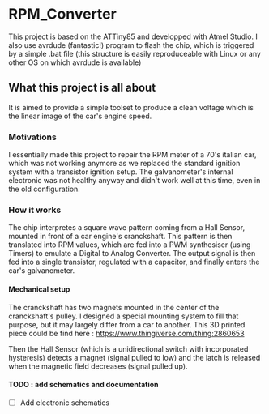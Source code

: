 # RPM_Converter
This project is based on the ATTiny85 and developped with Atmel Studio. 
I also use avrdude (fantastic!) program to flash the chip, which is triggered by a simple .bat file (this structure is 
easily reproduceable with Linux or any other OS on which avrdude is available)

## What this project is all about
It is aimed to provide a simple toolset to produce a clean voltage which is the linear image of the car's engine speed.

### Motivations
I essentially made this project to repair the RPM meter of a 70's italian car, which was not working anymore as we replaced the standard ignition system with a transistor ignition setup. 
The galvanometer's internal electronic was not healthy anyway and didn't work well at this time, even in the old configuration.

### How it works
The chip interpretes a square wave pattern coming from a Hall Sensor, mounted in front of a car engine's cranckshaft.
This pattern is then translated into RPM values, which are fed into a PWM synthesiser (using Timers) to emulate a Digital to Analog Converter.
The output signal is then fed into a single transistor, regulated with a capacitor, and finally enters the car's galvanometer.

#### Mechanical setup
The cranckshaft has two magnets mounted in the center of the cranckshaft's pulley.
I designed a special mounting system to fill that purpose, but it may largely differ from a car to another.
This 3D printed piece could be find here :
https://www.thingiverse.com/thing:2860653

Then the Hall Sensor (which is a unidirectional switch with incorporated hysteresis) detects a magnet (signal pulled to low) and the latch is released when the magnetic field decreases (signal pulled up).

#### TODO : add schematics and documentation
- [ ] Add electronic schematics
